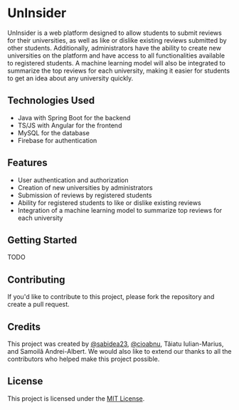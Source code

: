 # UnInsider

UnInsider is a web platform designed to allow students to submit reviews for their universities, as well as like or dislike existing reviews submitted by other students. Additionally, administrators have the ability to create new universities on the platform and have access to all functionalities available to registered students. A machine learning model will also be integrated to summarize the top reviews for each university, making it easier for students to get an idea about any university quickly.

## Technologies Used

* Java with Spring Boot for the backend
* TS/JS with Angular for the frontend
* MySQL for the database
* Firebase for authentication

## Features

* User authentication and authorization
* Creation of new universities by administrators
* Submission of reviews by registered students
* Ability for registered students to like or dislike existing reviews
* Integration of a machine learning model to summarize top reviews for each university

## Getting Started

TODO

## Contributing

If you'd like to contribute to this project, please fork the repository and create a pull request.

## Credits

This project was created by [@sabidea23](https://github.com/sabidea23), [@cioabnu](https://github.com/cioabnu), Tăiatu Iulian-Marius, and Samoilă Andrei-Albert. We would also like to extend our thanks to all the contributors who helped make this project possible.

## License

This project is licensed under the [MIT License](https://opensource.org/licenses/MIT).